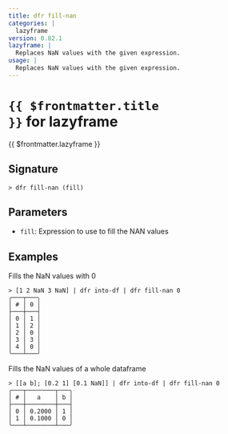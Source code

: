 ```yaml
---
title: dfr fill-nan
categories: |
  lazyframe
version: 0.82.1
lazyframe: |
  Replaces NaN values with the given expression.
usage: |
  Replaces NaN values with the given expression.
---
```


# <code>{{ $frontmatter.title }}</code> for lazyframe

<div class='command-title'>{{ $frontmatter.lazyframe }}</div>

## Signature

```> dfr fill-nan (fill)```

## Parameters

 -  `fill`: Expression to use to fill the NAN values

## Examples

Fills the NaN values with 0
```shell
> [1 2 NaN 3 NaN] | dfr into-df | dfr fill-nan 0
╭───┬───╮
│ # │ 0 │
├───┼───┤
│ 0 │ 1 │
│ 1 │ 2 │
│ 2 │ 0 │
│ 3 │ 3 │
│ 4 │ 0 │
╰───┴───╯

```

Fills the NaN values of a whole dataframe
```shell
> [[a b]; [0.2 1] [0.1 NaN]] | dfr into-df | dfr fill-nan 0
╭───┬────────┬───╮
│ # │   a    │ b │
├───┼────────┼───┤
│ 0 │ 0.2000 │ 1 │
│ 1 │ 0.1000 │ 0 │
╰───┴────────┴───╯

```
